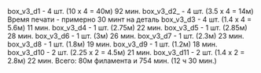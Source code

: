 box_v3_d1 - 4 шт. (10 х 4 = 40м) 92 мин.
box_v3_d2_ - 4 шт. (3.5 х 4 = 14м) Время печати - примерно 30 минт на деталь
box_v3_d3 - 4 шт. (1.4 х 4 = 5.6м) 11 мин.
box_v3_d4 - 1 шт. (2.75м) 22 мин.
box_v3_d5 - 1 шт. (2.85м) 28 мин.
box_v3_d6 - 1 шт. (3м) 26 мин.
box_v3_d7 - 1 шт. (2.3м) 23 мин.
box_v3_d8 - 1 шт. (1.8м) 19 мин.
box_v3_d9 - 1 шт. (1.2м) 18 мин.
box_v3_d10 - 2 шт. (2.25 х 2 = 4.5м) 21 мин.
box_v3_d11 - 2 шт. (1.4 х 2 = 2.8м) 22 мин.
Всего: 80м филамента и 754 мин. (12 ч 30 мин.)
